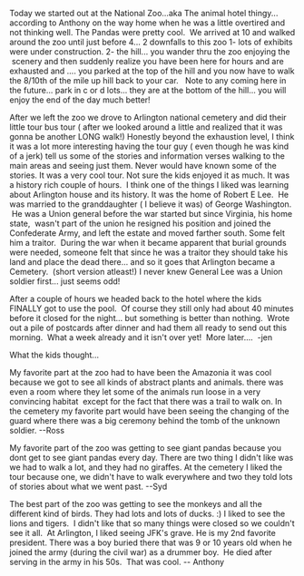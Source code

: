 <!--
.. title: Tuesday August 2: National Zoo & Arlington National Cemetery
.. slug: tuesday-august-2-national-zoo-arlington-national-cemetery
.. date: 2011-08-03 11:46:40 UTC-05:00
.. tags:
.. link:
.. description:
.. type: text
-->

Today we started out at the National Zoo...aka The animal hotel thingy... according to Anthony on the way home when he was a little overtired and not thinking well. The Pandas were pretty cool.  We arrived at 10 and walked around the zoo until just before 4... 2 downfalls to this zoo 1- lots of exhibits were under construction. 2- the hill... you wander thru the zoo enjoying the  scenery and then suddenly realize you have been here for hours and are exhausted and .... you parked at the top of the hill and you now have to walk the 8/10th of the mile up hill back to your car.   Note to any coming here in the future... park in c or d lots... they are at the bottom of the hill... you will enjoy the end of the day much better!

<!-- TEASER_END -->

After we left the zoo we drove to Arlington national cemetery and did their little tour bus tour ( after we looked around a little and realized that it was gonna be another LONG walk!) Honestly beyond the exhaustion level, I think it was a lot more interesting having the tour guy ( even though he was kind of a jerk) tell us some of the stories and information verses walking to the main areas and seeing just them. Never would have known some of the stories. It was a very cool tour. Not sure the kids enjoyed it as much. It was a history rich couple of hours.  I think one of the things I liked was learning about Arlington house and its history. It was the home of Robert E Lee.  He was married to the granddaughter ( I believe it was) of George Washington.  He was a Union general before the war started but since Virginia, his home state,  wasn't part of the union he resigned his position and joined the Confederate Army, and left the estate and moved farther south. Some felt him a traitor.  During the war when it became apparent that burial grounds were needed, someone felt that since he was a traitor they should take his land and place the dead there... and so it goes that Arlington became a Cemetery.  (short version atleast!) I never knew General Lee was a Union soldier first... just seems odd!

After a couple of hours we headed back to the hotel where the kids FINALLY got to use the pool.  Of course they still only had about 40 minutes before it closed for the night... but something is better than nothing.  Wrote out a pile of postcards after dinner and had them all ready to send out this morning.  What a week already and it isn't over yet!  More later....  -jen

What the kids thought...

My favorite part at the zoo had to have been the Amazonia it was cool because we got to see all kinds of abstract plants and animals. there was even a room where they let some of the animals run loose in a very convincing habitat  except for the fact that there was a trail to walk on. In the cemetery my favorite part would have been seeing the changing of the guard where there was a big ceremony behind the tomb of the unknown soldier. --Ross

My favorite part of the zoo was getting to see giant pandas because you dont get to see giant pandas every day. There are two thing I didn't like was we had to walk a lot, and they had no giraffes. At the cemetery I liked the tour because one, we didn't have to walk everywhere and two they told lots of stories about what we went past. --Syd

The best part of the zoo was getting to see the monkeys and all the different kind of birds. They had lots and lots of ducks. :) I liked to see the lions and tigers.  I didn't like that so many things were closed so we couldn't see it all.  At Arlington, I liked seeing JFK's grave. He is my 2nd favorite president. There was a boy buried there that was 9 or 10 years old when he joined the army (during the civil war) as a drummer boy.  He died after serving in the army in his 50s.  That was cool. -- Anthony
